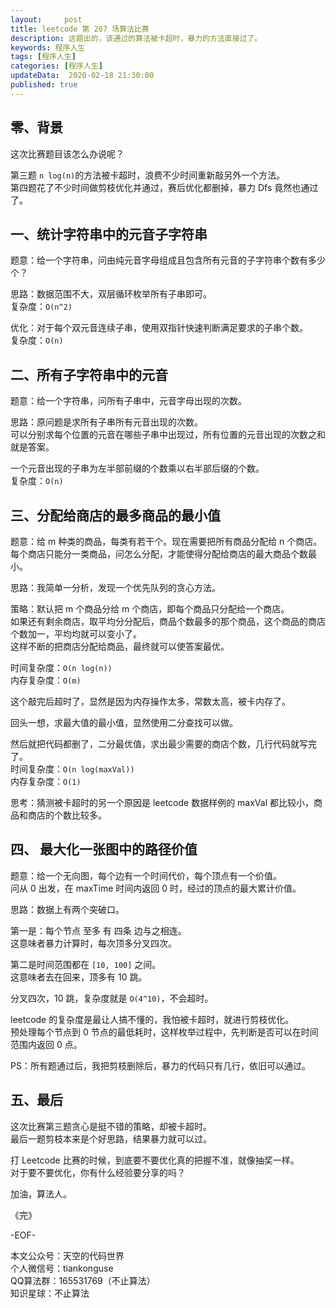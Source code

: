 ```yaml
---   
layout:     post  
title: leetcode 第 267 场算法比赛  
description: 这题出的，该通过的算法被卡超时，暴力的方法直接过了。     
keywords: 程序人生  
tags: [程序人生]    
categories: [程序人生]  
updateData:  2020-02-18 21:30:00  
published: true  
---  
```



## 零、背景  


这次比赛题目该怎么办说呢？  


第三题 `n log(n)`的方法被卡超时，浪费不少时间重新敲另外一个方法。  
第四题花了不少时间做剪枝优化并通过，赛后优化都删掉，暴力 Dfs 竟然也通过了。  


## 一、统计字符串中的元音子字符串  


题意：给一个字符串，问由纯元音字母组成且包含所有元音的子字符串个数有多少个？  


思路：数据范围不大，双层循环枚举所有子串即可。  
复杂度：`O(n^2)`  


优化：对于每个双元音连续子串，使用双指针快速判断满足要求的子串个数。  
复杂度：`O(n)`



## 二、所有子字符串中的元音  


题意：给一个字符串，问所有子串中，元音字母出现的次数。  


思路：原问题是求所有子串所有元音出现的次数。  
可以分别求每个位置的元音在哪些子串中出现过，所有位置的元音出现的次数之和就是答案。  


一个元音出现的子串为左半部前缀的个数乘以右半部后缀的个数。  
复杂度：`O(n)`  


## 三、分配给商店的最多商品的最小值  


题意：给 m 种类的商品，每类有若干个。现在需要把所有商品分配给 n 个商店。  
每个商店只能分一类商品，问怎么分配，才能使得分配给商店的最大商品个数最小。  



思路：我简单一分析，发现一个优先队列的贪心方法。  


策略：默认把 m 个商品分给 m 个商店，即每个商品只分配给一个商店。  
如果还有剩余商店，取平均分分配后，商品个数最多的那个商品，这个商品的商店个数加一，平均均就可以变小了。  
这样不断的把商店分配给商品，最终就可以使答案最优。  


时间复杂度：`O(n log(n))`  
内存复杂度：`O(m)`  


这个敲完后超时了，显然是因为内存操作太多，常数太高，被卡内存了。  



回头一想，求最大值的最小值，显然使用二分查找可以做。  


然后就把代码都删了，二分最优值，求出最少需要的商店个数，几行代码就写完了。  
时间复杂度：`O(n log(maxVal))`  
内存复杂度：`O(1)`  



思考：猜测被卡超时的另一个原因是 leetcode 数据样例的 maxVal 都比较小，商品和商店的个数比较多。  


## 四、 最大化一张图中的路径价值  


题意：给一个无向图，每个边有一个时间代价，每个顶点有一个价值。  
问从 0 出发，在 maxTime 时间内返回 0 时，经过的顶点的最大累计价值。  


思路：数据上有两个突破口。  


第一是：每个节点 至多 有 四条 边与之相连。  
这意味者暴力计算时，每次顶多分叉四次。  


第二是时间范围都在 `[10, 100]` 之间。  
这意味者去在回来，顶多有 10 跳。  



分叉四次，10 跳，复杂度就是 `O(4^10)`，不会超时。  



leetcode 的复杂度是最让人搞不懂的，我怕被卡超时，就进行剪枝优化。  
预处理每个节点到 0 节点的最低耗时，这样枚举过程中，先判断是否可以在时间范围内返回 0 点。  



PS：所有题通过后，我把剪枝删除后，暴力的代码只有几行，依旧可以通过。  


## 五、最后  



这次比赛第三题贪心是挺不错的策略，却被卡超时。  
最后一题剪枝本来是个好思路，结果暴力就可以过。  



打 Leetcode 比赛的时候，到底要不要优化真的把握不准，就像抽奖一样。  
对于要不要优化，你有什么经验要分享的吗？  



加油，算法人。  


《完》  


-EOF-  



本文公众号：天空的代码世界  
个人微信号：tiankonguse  
QQ算法群：165531769（不止算法）  
知识星球：不止算法  

